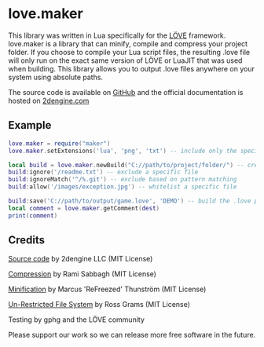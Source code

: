 # love.maker
This library was written in Lua specifically for the [LÖVE](https://love2d.org) framework.
love.maker is a library that can minify, compile and compress your project folder.
If you choose to compile your Lua script files, the resulting .love file will only run on the exact same version of LÖVE or LuaJIT that was used when building.
This library allows you to output .love files anywhere on your system using absolute paths.

The source code is available on [GitHub](https://github.com/2dengine/love.maker) and the official documentation is hosted on [2dengine.com](https://2dengine.com/doc/maker.html)

## Example

```Lua
love.maker = require("maker")
love.maker.setExtensions('lua', 'png', 'txt') -- include only the specified extensions

local build = love.maker.newBuild("C://path/to/project/folder/") -- create from source folder
build:ignore('/readme.txt') -- exclude a specific file
build:ignoreMatch('^/%.git') -- exclude based on pattern matching
build:allow('/images/exception.jpg') -- whitelist a specific file

build:save('C://path/to/output/game.love', 'DEMO') -- build the .love project file
local comment = love.maker.getComment(dest)
print(comment)
```

## Credits
[Source code](https://github.com/2dengine/love.maker) by 2dengine LLC (MIT License)

[Compression](https://github.com/Rami-Sabbagh/LoveZip) by Rami Sabbagh (MIT License) 

[Minification](https://github.com/ReFreezed/DumbLuaParser) by Marcus 'ReFreezed' Thunström (MIT License) 

[Un-Restricted File System](https://github.com/rgrams/urfs) by Ross Grams (MIT License)  

Testing by gphg and the LÖVE community

Please support our work so we can release more free software in the future.
